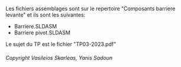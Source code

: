 Les fichiers assemblages sont sur le repertoire "Composants barriere levante" et ils sont les suivantes:
* Barriere.SLDASM
* Barriere pivot.SLDASM

Le sujet du TP est le fichier "TP03-2023.pdf"

###### Copyright Vasileios Skarleas, Yanis Sadoun
